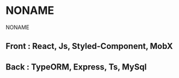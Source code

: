 # NONAME

NONAME

## Front : React, Js, Styled-Component, MobX

## Back : TypeORM, Express, Ts, MySql
